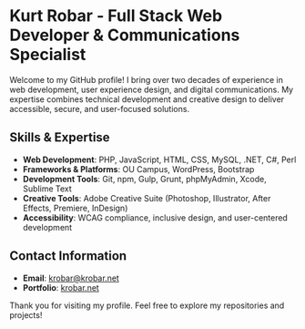 # Kurt Robar - Full Stack Web Developer & Communications Specialist

Welcome to my GitHub profile! I bring over two decades of experience in web development, user experience design, and digital communications. My expertise combines technical development and creative design to deliver accessible, secure, and user-focused solutions.

## Skills & Expertise

- **Web Development**: PHP, JavaScript, HTML, CSS, MySQL, .NET, C#, Perl
- **Frameworks & Platforms**: OU Campus, WordPress, Bootstrap
- **Development Tools**: Git, npm, Gulp, Grunt, phpMyAdmin, Xcode, Sublime Text
- **Creative Tools**: Adobe Creative Suite (Photoshop, Illustrator, After Effects, Premiere, InDesign)
- **Accessibility**: WCAG compliance, inclusive design, and user-centered development

## Contact Information

- **Email**: [krobar@krobar.net](mailto:krobar@krobar.net)
- **Portfolio**: [krobar.net](https://krobar.net)

Thank you for visiting my profile. Feel free to explore my repositories and projects!

